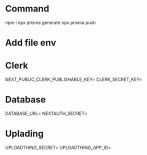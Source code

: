 # Command
npm i
npx prisma generate 
npx prisma push

# Add file env
# Clerk
NEXT_PUBLIC_CLERK_PUBLISHABLE_KEY=
CLERK_SECRET_KEY=

# Database
DATABASE_URL=
NEXTAUTH_SECRET=

# Uplading
UPLOADTHING_SECRET=
UPLOADTHING_APP_ID=